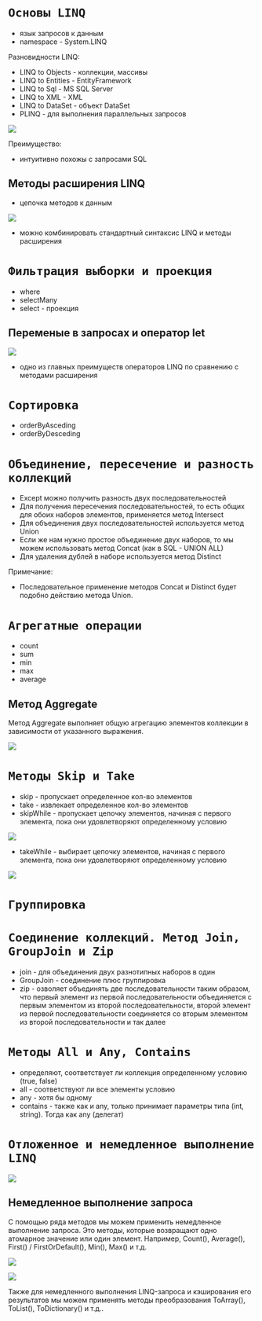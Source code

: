 # **`Основы LINQ`**

- язык запросов к данным
- namespace - System.LINQ

Разновидности LINQ:
- LINQ to Objects - коллекции, массивы
- LINQ to Entities - EntityFramework
- LINQ to Sql - MS SQL Server
- LINQ to XML - XML
- LINQ to DataSet - объект DataSet
- PLINQ - для выполнения параллельных запросов

![](images/1.png)

Преимущество:
- интуитивно похожы с запросами SQL

## **Методы расширения LINQ**

- цепочка методов к данным

![](images/2.png)

- можно комбинировать стандартный синтаксис LINQ и методы расширения

# **`Фильтрация выборки и проекция`**

- where 
- selectMany
- select - проекция

## **Переменые в запросах и оператор let**

![](images/3.png)

- одно из главных преимуществ операторов LINQ по сравнению с методами расширения

# **`Сортировка`**

- orderByAsceding
- orderByDesceding

# **`Объединение, пересечение и разность коллекций`**

- Except можно получить разность двух последовательностей
- Для получения пересечения последовательностей, то есть общих для обоих наборов элементов, применяется метод Intersect
- Для объединения двух последовательностей используется метод Union
- Если же нам нужно простое объединение двух наборов, то мы можем использовать метод Concat (как в SQL - UNION ALL)
- Для удаления дублей в наборе используется метод Distinct

Примечание:
- Последовательное применение методов Concat и Distinct будет подобно действию метода Union.

# **`Агрегатные операции`**

- count
- sum
- min
- max
- average

## **Метод Aggregate**

Метод Aggregate выполняет общую агрегацию элементов коллекции в зависимости от указанного выражения.

![](images/4.png)

# **`Методы Skip и Take`**

- skip - пропускает определенное кол-во элементов
- take - извлекает определенное кол-во элементов
- skipWhile - пропускает цепочку элементов, начиная с первого элемента, пока они удовлетворяют определенному условию

![](images/6.png)

- takeWhile - выбирает цепочку элементов, начиная с первого элемента, пока они удовлетворяют определенному условию

![](images/5.png)

# **`Группировка`**

# **`Соединение коллекций. Метод Join, GroupJoin и Zip`**

- join -  для объединения двух разнотипных наборов в один
- GroupJoin - соединение плюс группировка
- zip - озволяет объединять две последовательности таким образом, что первый элемент из первой последовательности объединяется с первым элементом из второй последовательности, второй элемент из первой последовательности соединяется со вторым элементом из второй последовательности и так далее

# **`Методы All и Any, Contains`**

- определяют, соответствует ли коллекция определенному условию (true, false)
- all - соответствуют ли все элементы условию
- any - хотя бы одному
- contains - также как и any, только принимает параметры типа (int, string). Тогда как any (делегат)

# **`Отложенное и немедленное выполнение LINQ`**

![](images/7.png)

## **Немедленное выполнение запроса**

С помощью ряда методов мы можем применить немедленное выполнение запроса. Это методы, которые возвращают одно атомарное значение или один элемент. Например, Count(), Average(), First() / FirstOrDefault(), Min(), Max() и т.д.

![](images/8.png)

![](images/9.png)

Также для немедленного выполнения LINQ-запроса и кэширования его результатов мы можем применять методы преобразования ToArray<T>(), ToList<T>(), ToDictionary() и т.д..